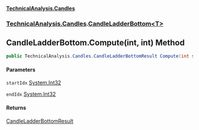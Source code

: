 #### [TechnicalAnalysis.Candles](TechnicalAnalysis.Candles.md 'TechnicalAnalysis.Candles')
### [TechnicalAnalysis.Candles](TechnicalAnalysis.Candles.md#TechnicalAnalysis.Candles 'TechnicalAnalysis.Candles').[CandleLadderBottom&lt;T&gt;](CandleLadderBottom_T_.md 'TechnicalAnalysis.Candles.CandleLadderBottom<T>')

## CandleLadderBottom<T>.Compute(int, int) Method

```csharp
public TechnicalAnalysis.Candles.CandleLadderBottomResult Compute(int startIdx, int endIdx);
```
#### Parameters

<a name='TechnicalAnalysis.Candles.CandleLadderBottom_T_.Compute(int,int).startIdx'></a>

`startIdx` [System.Int32](https://docs.microsoft.com/en-us/dotnet/api/System.Int32 'System.Int32')

<a name='TechnicalAnalysis.Candles.CandleLadderBottom_T_.Compute(int,int).endIdx'></a>

`endIdx` [System.Int32](https://docs.microsoft.com/en-us/dotnet/api/System.Int32 'System.Int32')

#### Returns
[CandleLadderBottomResult](CandleLadderBottomResult.md 'TechnicalAnalysis.Candles.CandleLadderBottomResult')